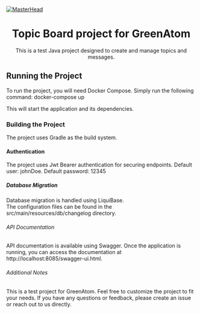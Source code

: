 [![MasterHead](https://i.pinimg.com/originals/ec/ec/36/ecec3687a972a20d8ba953b7f1bf4e43.gif)]()
<h1 align="center">Topic Board project for GreenAtom</h1>

<p align="center">This is a test Java project designed to create and manage topics and messages.</p>
<h2>Running the Project</h2>
To run the project, you will need Docker Compose. Simply run the following command:                                                
docker-compose up


This will start the application and its dependencies.

<h3>Building the Project</h3>

The project uses Gradle as the build system.

<h4>Authentication</h4>

The project uses Jwt Bearer authentication for securing endpoints.
Default user: johnDoe. Default password: 12345

<h5>Database Migration</h5>

Database migration is handled using LiquiBase.                           
The configuration files can be found in the src/main/resources/db/changelog directory.

<h6>API Documentation</h6>

API documentation is available using Swagger. Once the application is running, you can access the documentation at http://localhost:8085/swagger-ui.html.

<h6>Additional Notes</h6>

This is a test project for GreenAtom. Feel free to customize the project to fit your needs. If you have any questions or feedback, please create an issue or reach out to us directly.